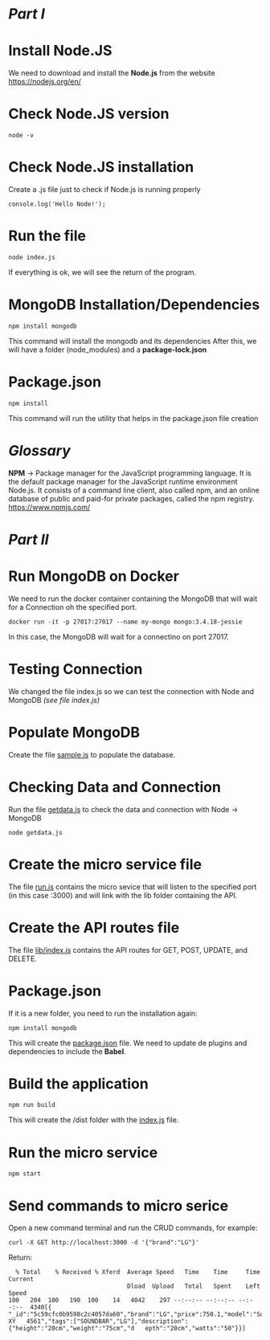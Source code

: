 # *Part I*
# Install Node.JS
We need to download and install the **Node.js** from the website https://nodejs.org/en/

# Check Node.JS version
```
node -v
```

# Check Node.JS installation
Create a .js file just to check if Node.js is running properly

```
console.log('Hello Node!');
```

# Run the file
```
node index.js
```
If everything is ok, we will see the return of the program.
# MongoDB Installation/Dependencies
```
npm install mongodb
```
This command will install the mongodb and its dependencies 
After this, we will have a folder (node_modules) and a **package-lock.json**

# Package.json
```
npm install
```

This command will run the utility that helps in the package.json file creation

# *Glossary*
**NPM** -> Package manager for the JavaScript programming language. It is the default package manager for the JavaScript runtime environment Node.js. It consists of a command line client, also called npm, and an online database of public and paid-for private packages, called the npm registry.
https://www.npmjs.com/

# *Part II*

# Run MongoDB on Docker
We need to run the docker container containing the MongoDB that will wait for a Connection oh the specified port.


`docker run -it -p 27017:27017 --name my-mongo mongo:3.4.18-jessie`

In this case, the MongoDB will wait for a connectino on port 27017.

# Testing Connection
We changed the file index.js so we can test the connection with Node and MongoDB *(see file index.js)*


# Populate MongoDB
Create the file [sample.js](https://oddlylabs.com/brunosimione/ITE5430/src/week3/week3/sample.js) to populate the database.

# Checking Data and Connection
Run the file [getdata.js](https://oddlylabs.com/brunosimione/ITE5430/src/week3/week3/getdata.js) to check the data and connection with Node -> MongoDB

```
node getdata.js
```


# Create the micro service file
The file [run.js](https://oddlylabs.com/brunosimione/ITE5430/src/week3/week3/Assignment/run.js) contains the micro sevice that will listen to the specified port (in this case :3000) and will link with the lib folder containing the API.

# Create the API routes file
The file [lib/index.js](https://oddlylabs.com/brunosimione/ITE5430/src/week3/week3/Assignment/lib/index.js) contains the API routes for GET, POST, UPDATE, and DELETE.

# Package.json
If it is a new folder, you need to run the installation again:

```
npm install mongodb
```

This will create the [package.json](https://oddlylabs.com/brunosimione/ITE5430/src/week3/week3/Assignment/package.json) file. We need to update de plugins and dependencies to include the **Babel**.

# Build the application

```
npm run build
```
This will create the /dist folder with the [index.js](https://oddlylabs.com/brunosimione/ITE5430/src/week3/week3/Assignment/dist/index.js) file.
# Run the micro service
```
npm start
```

# Send commands to micro serice
Open a new command terminal and run the CRUD commands, for example:
```
curl -X GET http://localhost:3000 -d '{"brand":"LG"}'
```

Return:

```
  % Total    % Received % Xferd  Average Speed   Time    Time     Time  Current
                                 Dload  Upload   Total   Spent    Left  Speed
100   204  100   190  100    14   4042    297 --:--:-- --:--:-- --:--:--  4340[{   "_id":"5c59cfc0b9598c2c4057da60","brand":"LG","price":750.1,"model":"Soundbar XY   4561","tags":["SOUNDBAR","LG"],"description":{"height":"20cm","weight":"75cm","d   epth":"20cm","watts":"50"}}]
```
